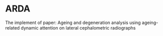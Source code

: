 # ARDA
The implement of paper: Ageing and degeneration analysis using ageing-related dynamic attention on lateral cephalometric radiographs
